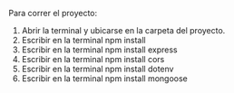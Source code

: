 Para correr el proyecto:

1. Abrir la terminal y ubicarse en la carpeta del proyecto.
3. Escribir en la terminal npm install 
4. Escribir en la terminal npm install express
5. Escribir en la terminal npm install cors
6. Escribir en la terminal npm install dotenv 
7. Escribir en la terminal npm install mongoose 